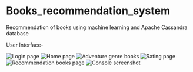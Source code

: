 # Books_recommendation_system
Recommendation of books using machine learning and Apache Cassandra database

User Interface-

![Login page](https://github.com/priyanka-badgujar/Books_recommendation_system/blob/master/screenshots/image001.png)
![Home page](https://github.com/priyanka-badgujar/Books_recommendation_system/blob/master/screenshots/image002.png)
![Adventure genre books](https://github.com/priyanka-badgujar/Books_recommendation_system/blob/master/screenshots/image004.png)
![Rating page](https://github.com/priyanka-badgujar/Books_recommendation_system/blob/master/screenshots/image6.png)
![Recommendation books page](https://github.com/priyanka-badgujar/Books_recommendation_system/blob/master/screenshots/image7.png)
![Console screenshot](https://github.com/priyanka-badgujar/Books_recommendation_system/blob/master/screenshots/image8.png)
